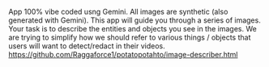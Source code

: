 App 100% vibe coded usng Gemini.
All images are synthetic (also generated with Gemini).
This app will guide you through a series of images. 
Your task is to describe the entities and objects you see in the images. 
We are trying to simplify how we should refer to various things / objects that users will want to detect/redact in their videos. 
https://github.com/Raggaforce1/potatopotahto/image-describer.html
